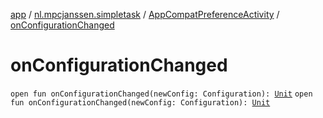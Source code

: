 [app](../../index.md) / [nl.mpcjanssen.simpletask](../index.md) / [AppCompatPreferenceActivity](index.md) / [onConfigurationChanged](.)

# onConfigurationChanged

`open fun onConfigurationChanged(newConfig: Configuration): `[`Unit`](https://kotlinlang.org/api/latest/jvm/stdlib/kotlin/-unit/index.html)
`open fun onConfigurationChanged(newConfig: Configuration): `[`Unit`](https://kotlinlang.org/api/latest/jvm/stdlib/kotlin/-unit/index.html)